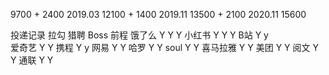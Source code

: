 9700 + 2400     2019.03
12100 + 1400    2019.11
13500 + 2100    2020.11
15600

投递记录
          拉勾     猎聘   Boss  前程
饿了么     Y        Y     Y
小红书     Y        Y     Y
B站        Y       y     
爱奇艺     Y       Y
携程      Y        y
网易      Y       Y
哈罗      Y       Y
soul     Y       Y
喜马拉雅  Y       Y
美团     Y       Y
阅文     Y        Y
通联     Y       Y
